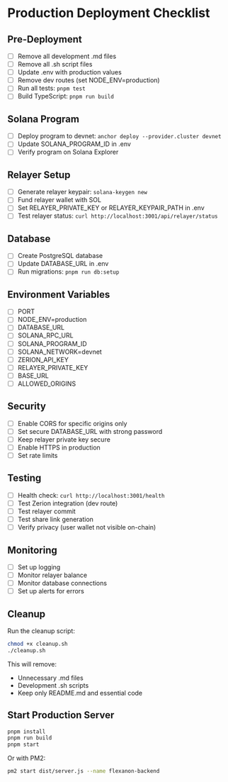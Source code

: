# Production Deployment Checklist

## Pre-Deployment

- [ ] Remove all development .md files
- [ ] Remove all .sh script files  
- [ ] Update .env with production values
- [ ] Remove dev routes (set NODE_ENV=production)
- [ ] Run all tests: `pnpm test`
- [ ] Build TypeScript: `pnpm run build`

## Solana Program

- [ ] Deploy program to devnet: `anchor deploy --provider.cluster devnet`
- [ ] Update SOLANA_PROGRAM_ID in .env
- [ ] Verify program on Solana Explorer

## Relayer Setup

- [ ] Generate relayer keypair: `solana-keygen new`
- [ ] Fund relayer wallet with SOL
- [ ] Set RELAYER_PRIVATE_KEY or RELAYER_KEYPAIR_PATH in .env
- [ ] Test relayer status: `curl http://localhost:3001/api/relayer/status`

## Database

- [ ] Create PostgreSQL database
- [ ] Update DATABASE_URL in .env
- [ ] Run migrations: `pnpm run db:setup`

## Environment Variables

- [ ] PORT
- [ ] NODE_ENV=production
- [ ] DATABASE_URL
- [ ] SOLANA_RPC_URL
- [ ] SOLANA_PROGRAM_ID
- [ ] SOLANA_NETWORK=devnet
- [ ] ZERION_API_KEY
- [ ] RELAYER_PRIVATE_KEY
- [ ] BASE_URL
- [ ] ALLOWED_ORIGINS

## Security

- [ ] Enable CORS for specific origins only
- [ ] Set secure DATABASE_URL with strong password
- [ ] Keep relayer private key secure
- [ ] Enable HTTPS in production
- [ ] Set rate limits

## Testing

- [ ] Health check: `curl http://localhost:3001/health`
- [ ] Test Zerion integration (dev route)
- [ ] Test relayer commit
- [ ] Test share link generation
- [ ] Verify privacy (user wallet not visible on-chain)

## Monitoring

- [ ] Set up logging
- [ ] Monitor relayer balance
- [ ] Monitor database connections
- [ ] Set up alerts for errors

## Cleanup

Run the cleanup script:
```bash
chmod +x cleanup.sh
./cleanup.sh
```

This will remove:
- Unnecessary .md files
- Development .sh scripts
- Keep only README.md and essential code

## Start Production Server

```bash
pnpm install
pnpm run build
pnpm start
```

Or with PM2:
```bash
pm2 start dist/server.js --name flexanon-backend
```
